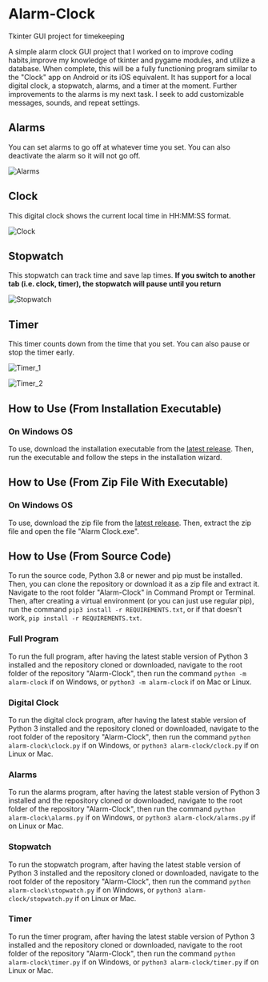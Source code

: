# Alarm-Clock
Tkinter GUI project for timekeeping

A simple alarm clock GUI project that I worked on to improve coding habits,improve my knowledge of tkinter and pygame modules, and utilize a database. When complete, this will be a fully functioning program similar to the "Clock" app on Android or its iOS equivalent. It has support for a local digital clock, a stopwatch, alarms, and a timer at the moment. Further improvements to the alarms is my next task. I seek to add customizable messages, sounds, and repeat settings.

## Alarms
You can set alarms to go off at whatever time you set. You can also deactivate the alarm so it will not go off.

![Alarms](https://user-images.githubusercontent.com/19376473/89493722-c93a8f80-d782-11ea-9c1f-f29d668a00fa.png)

## Clock
This digital clock shows the current local time in HH:MM:SS format.

![Clock](https://user-images.githubusercontent.com/19376473/89493723-c93a8f80-d782-11ea-9707-5d195b1b5eeb.png)

## Stopwatch
This stopwatch can track time and save lap times. 
**If you switch to another tab (i.e. clock, timer), the stopwatch will pause until you return**

![Stopwatch](https://user-images.githubusercontent.com/19376473/89493724-c9d32600-d782-11ea-90ea-5fe3a6a44e5f.png)

## Timer
This timer counts down from the time that you set. You can also pause or stop the timer early.

![Timer_1](https://user-images.githubusercontent.com/19376473/89493726-c9d32600-d782-11ea-9cc7-70cc12ff5856.png)

![Timer_2](https://user-images.githubusercontent.com/19376473/89493727-c9d32600-d782-11ea-81fb-a022c64de70b.png)

## How to Use (From Installation Executable)
### On Windows OS
To use, download the installation executable from the [latest release](https://github.com/TeenageMutantCoder/Alarm-Clock/releases/latest). Then, run the executable and follow the steps in the installation wizard.

## How to Use (From Zip File With Executable)
### On Windows OS
To use, download the zip file from the [latest release](https://github.com/TeenageMutantCoder/Alarm-Clock/releases/latest). Then, extract the zip file and open the file "Alarm Clock.exe".

## How to Use (From Source Code)
To run the source code, Python 3.8 or newer and pip must be installed. Then, you can clone the repository or download it as a zip file and extract it. Navigate to the root folder "Alarm-Clock" in Command Prompt or Terminal. Then, after creating a virtual environment (or you can just use regular pip), run the command `pip3 install -r REQUIREMENTS.txt`, or if that doesn't work, `pip install -r REQUIREMENTS.txt`. 

### Full Program
To run the full program, after having the latest stable version of Python 3 installed and the repository cloned or downloaded, navigate to the root folder of the repository "Alarm-Clock", then run the command `python -m alarm-clock` if on Windows, or `python3 -m alarm-clock` if on Mac or Linux.

### Digital Clock
To run the digital clock program, after having the latest stable version of Python 3 installed and the repository cloned or downloaded, navigate to the root folder of the repository "Alarm-Clock", then run the command `python alarm-clock\clock.py` if on Windows, or `python3 alarm-clock/clock.py` if on Linux or Mac.

### Alarms
To run the alarms program, after having the latest stable version of Python 3 installed and the repository cloned or downloaded, navigate to the root folder of the repository "Alarm-Clock", then run the command `python alarm-clock\alarms.py` if on Windows, or `python3 alarm-clock/alarms.py` if on Linux or Mac.

### Stopwatch
To run the stopwatch program, after having the latest stable version of Python 3 installed and the repository cloned or downloaded, navigate to the root folder of the repository "Alarm-Clock", then run the command `python alarm-clock\stopwatch.py` if on Windows, or `python3 alarm-clock/stopwatch.py` if on Linux or Mac.

### Timer
To run the timer program, after having the latest stable version of Python 3 installed and the repository cloned or downloaded, navigate to the root folder of the repository "Alarm-Clock", then run the command `python alarm-clock\timer.py` if on Windows, or `python3 alarm-clock/timer.py` if on Linux or Mac.
